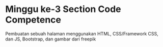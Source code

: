 # Minggu ke-3 Section Code Competence 

Pembuatan sebuah halaman menggunakan HTML, CSS/Framework CSS, dan JS, Bootstrap, dan gambar dari freepik
